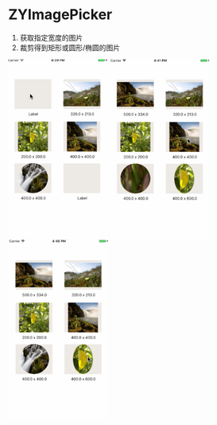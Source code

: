 # ZYImagePicker

1. 获取指定宽度的图片
2. 裁剪得到矩形或圆形/椭圆的图片

<img src="https://github.com/Yanyinghenmei/ZYImagePicker/blob/master/gifs/image.gif?raw=true" width="200" height="360"/> <img src="https://github.com/Yanyinghenmei/ZYImagePicker/blob/master/gifs/image2.gif?raw=true" width="200" height="360"/> <img src="https://github.com/Yanyinghenmei/ZYImagePicker/blob/master/gifs/image3.gif?raw=true" width="200" height="360"/>
